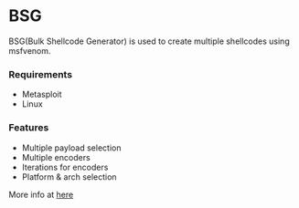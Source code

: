 # BSG #

BSG(Bulk Shellcode Generator) is used to create multiple shellcodes using msfvenom. 

### Requirements ###

* Metasploit
* Linux

### Features ###

* Multiple payload selection
* Multiple encoders 
* Iterations for encoders 
* Platform & arch selection

More info at [here](http://www.crazynoobz.net/2016/02/bulk-shellcode-generator.html)
